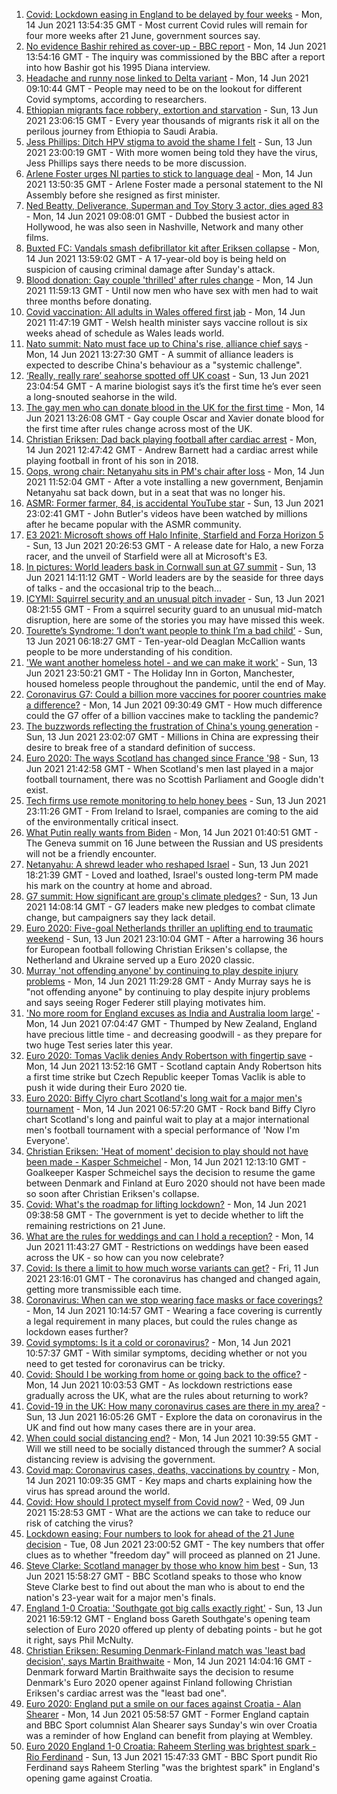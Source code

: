 1. [Covid: Lockdown easing in England to be delayed by four weeks](https://www.bbc.co.uk/news/uk-57464097) - Mon, 14 Jun 2021 13:54:35 GMT - Most current Covid rules will remain for four more weeks after 21 June, government sources say.
2. [No evidence Bashir rehired as cover-up - BBC report](https://www.bbc.co.uk/news/uk-57469980) - Mon, 14 Jun 2021 13:54:16 GMT - The inquiry was commissioned by the BBC after a report into how Bashir got his 1995 Diana interview.
3. [Headache and runny nose linked to Delta variant](https://www.bbc.co.uk/news/health-57467051) - Mon, 14 Jun 2021 09:10:44 GMT - People may need to be on the lookout for different Covid symptoms, according to researchers.
4. [Ethiopian migrants face robbery, extortion and starvation](https://www.bbc.co.uk/news/world-africa-57447744) - Sun, 13 Jun 2021 23:06:15 GMT - Every year thousands of migrants risk it all on the perilous journey from Ethiopia to Saudi Arabia.
5. [Jess Phillips: Ditch HPV stigma to avoid the shame I felt](https://www.bbc.co.uk/news/uk-57438881) - Sun, 13 Jun 2021 23:00:19 GMT - With more women being told they have the virus, Jess Phillips says there needs to be more discussion.
6. [Arlene Foster urges NI parties to stick to language deal](https://www.bbc.co.uk/news/uk-northern-ireland-57468751) - Mon, 14 Jun 2021 13:50:35 GMT - Arlene Foster made a personal statement to the NI Assembly before she resigned as first minister.
7. [Ned Beatty, Deliverance, Superman and Toy Story 3 actor, dies aged 83](https://www.bbc.co.uk/news/entertainment-arts-57467111) - Mon, 14 Jun 2021 09:08:01 GMT - Dubbed the busiest actor in Hollywood, he was also seen in Nashville, Network and many other films.
8. [Buxted FC: Vandals smash defibrillator kit after Eriksen collapse](https://www.bbc.co.uk/news/uk-england-sussex-57466276) - Mon, 14 Jun 2021 13:59:02 GMT - A 17-year-old boy is being held on suspicion of causing criminal damage after Sunday's attack.
9. [Blood donation: Gay couple 'thrilled' after rules change](https://www.bbc.co.uk/news/uk-wales-57445053) - Mon, 14 Jun 2021 11:59:13 GMT - Until now men who have sex with men had to wait three months before donating.
10. [Covid vaccination: All adults in Wales offered first jab](https://www.bbc.co.uk/news/uk-wales-politics-57465899) - Mon, 14 Jun 2021 11:47:19 GMT - Welsh health minister says vaccine rollout is six weeks ahead of schedule as Wales leads world.
11. [Nato summit: Nato must face up to China's rise, alliance chief says](https://www.bbc.co.uk/news/world-europe-57466210) - Mon, 14 Jun 2021 13:27:30 GMT - A summit of alliance leaders is expected to describe China's behaviour as a "systemic challenge".
12. [‘Really, really rare’ seahorse spotted off UK coast](https://www.bbc.co.uk/news/science-environment-57448237) - Sun, 13 Jun 2021 23:04:54 GMT - A marine biologist says it’s the first time he’s ever seen a long-snouted seahorse in the wild.
13. [The gay men who can donate blood in the UK for the first time](https://www.bbc.co.uk/news/uk-57469036) - Mon, 14 Jun 2021 13:26:08 GMT - Gay couple Oscar and Xavier donate blood for the first time after rules change across most of the UK.
14. [Christian Eriksen: Dad back playing football after cardiac arrest](https://www.bbc.co.uk/news/uk-wales-57466397) - Mon, 14 Jun 2021 12:47:42 GMT - Andrew Barnett had a cardiac arrest while playing football in front of his son in 2018.
15. [Oops, wrong chair: Netanyahu sits in PM's chair after loss](https://www.bbc.co.uk/news/world-57466408) - Mon, 14 Jun 2021 11:52:04 GMT - After a vote installing a new government, Benjamin Netanyahu sat back down, but in a seat that was no longer his.
16. [ASMR: Former farmer, 84, is accidental YouTube star](https://www.bbc.co.uk/news/uk-england-derbyshire-57402080) - Sun, 13 Jun 2021 23:02:41 GMT - John Butler's videos have been watched by millions after he became popular with the ASMR community.
17. [E3 2021: Microsoft shows off Halo Infinite, Starfield and Forza Horizon 5](https://www.bbc.co.uk/news/technology-57464057) - Sun, 13 Jun 2021 20:26:53 GMT - A release date for Halo, a new Forza racer, and the unveil of Starfield were all at Microsoft's E3.
18. [In pictures: World leaders bask in Cornwall sun at G7 summit](https://www.bbc.co.uk/news/uk-57438878) - Sun, 13 Jun 2021 14:11:12 GMT - World leaders are by the seaside for three days of talks - and the occasional trip to the beach...
19. [ICYMI: Squirrel security and an unusual pitch invader](https://www.bbc.co.uk/news/world-57432086) - Sun, 13 Jun 2021 08:21:55 GMT - From a squirrel security guard to an unusual mid-match disruption, here are some of the stories you may have missed this week.
20. [Tourette’s Syndrome: ‘I don’t want people to think I’m a bad child’](https://www.bbc.co.uk/news/uk-northern-ireland-57435056) - Sun, 13 Jun 2021 06:18:27 GMT - Ten-year-old Deaglan McCallion wants people to be more understanding of his condition.
21. ['We want another homeless hotel - and we can make it work'](https://www.bbc.co.uk/news/stories-57448625) - Sun, 13 Jun 2021 23:50:21 GMT - The Holiday Inn in Gorton, Manchester, housed homeless people throughout the pandemic, until the end of May.
22. [Coronavirus G7: Could a billion more vaccines for poorer countries make a difference?](https://www.bbc.co.uk/news/57427877) - Mon, 14 Jun 2021 09:30:49 GMT - How much difference could the G7 offer of a billion vaccines make to tackling the pandemic?
23. [The buzzwords reflecting the frustration of China's young generation](https://www.bbc.co.uk/news/world-asia-china-57328508) - Sun, 13 Jun 2021 23:02:07 GMT - Millions in China are expressing their desire to break free of a standard definition of success.
24. [Euro 2020: The ways Scotland has changed since France '98](https://www.bbc.co.uk/news/uk-scotland-57439470) - Sun, 13 Jun 2021 21:42:58 GMT - When Scotland's men last played in a major football tournament, there was no Scottish Parliament and Google didn't exist.
25. [Tech firms use remote monitoring to help honey bees](https://www.bbc.co.uk/news/business-57397182) - Sun, 13 Jun 2021 23:11:26 GMT - From Ireland to Israel, companies are coming to the aid of the environmentally critical insect.
26. [What Putin really wants from Biden](https://www.bbc.co.uk/news/world-europe-57427055) - Mon, 14 Jun 2021 01:40:51 GMT - The Geneva summit on 16 June between the Russian and US presidents will not be a friendly encounter.
27. [Netanyahu: A shrewd leader who reshaped Israel](https://www.bbc.co.uk/news/world-middle-east-57306615) - Sun, 13 Jun 2021 18:21:39 GMT - Loved and loathed, Israel's ousted long-term PM made his mark on the country at home and abroad.
28. [G7 summit: How significant are group's climate pledges?](https://www.bbc.co.uk/news/science-environment-57462040) - Sun, 13 Jun 2021 14:08:14 GMT - G7 leaders make new pledges to combat climate change, but campaigners say they lack detail.
29. [Euro 2020: Five-goal Netherlands thriller an uplifting end to traumatic weekend](https://www.bbc.co.uk/sport/football/57464514) - Sun, 13 Jun 2021 23:10:04 GMT - After a harrowing 36 hours for European football following Christian Eriksen's collapse, the Netherland and Ukraine served up a Euro 2020 classic.
30. [Murray 'not offending anyone' by continuing to play despite injury problems](https://www.bbc.co.uk/sport/tennis/57461474) - Mon, 14 Jun 2021 11:29:28 GMT - Andy Murray says he is "not offending anyone" by continuing to play despite injury problems and says seeing Roger Federer still playing motivates him.
31. ['No more room for England excuses as India and Australia loom large'](https://www.bbc.co.uk/sport/cricket/57462910) - Mon, 14 Jun 2021 07:04:47 GMT - Thumped by New Zealand, England have precious little time - and decreasing goodwill - as they prepare for two huge Test series later this year.
32. [Euro 2020: Tomas Vaclik denies Andy Robertson with fingertip save](https://www.bbc.co.uk/sport/av/football/57473555) - Mon, 14 Jun 2021 13:52:16 GMT - Scotland captain Andy Robertson hits a first time strike but Czech Republic keeper Tomas Vaclik is able to push it wide during their Euro 2020 tie.
33. [Euro 2020: Biffy Clyro chart Scotland's long wait for a major men's tournament](https://www.bbc.co.uk/sport/av/football/57456338) - Mon, 14 Jun 2021 06:57:20 GMT - Rock band Biffy Clyro chart Scotland's long and painful wait to play at a major international men's football tournament with a special performance of 'Now I'm Everyone'.
34. [Christian Eriksen: 'Heat of moment' decision to play should not have been made - Kasper Schmeichel](https://www.bbc.co.uk/sport/av/football/57472004) - Mon, 14 Jun 2021 12:13:10 GMT - Goalkeeper Kasper Schmeichel says the decision to resume the game between Denmark and Finland at Euro 2020 should not have been made so soon after Christian Eriksen's collapse.
35. [Covid: What's the roadmap for lifting lockdown?](https://www.bbc.co.uk/news/explainers-52530518) - Mon, 14 Jun 2021 09:38:58 GMT - The government is yet to decide whether to lift the remaining restrictions on 21 June.
36. [What are the rules for weddings and can I hold a reception?](https://www.bbc.co.uk/news/explainers-52811509) - Mon, 14 Jun 2021 11:43:27 GMT - Restrictions on weddings have been eased across the UK - so how can you now celebrate?
37. [Covid: Is there a limit to how much worse variants can get?](https://www.bbc.co.uk/news/health-57431420) - Fri, 11 Jun 2021 23:16:01 GMT - The coronavirus has changed and changed again, getting more transmissible each time.
38. [Coronavirus: When can we stop wearing face masks or face coverings?](https://www.bbc.co.uk/news/health-51205344) - Mon, 14 Jun 2021 10:14:57 GMT - Wearing a face covering is currently a legal requirement in many places, but could the rules change as lockdown eases further?
39. [Covid symptoms: Is it a cold or coronavirus?](https://www.bbc.co.uk/news/health-54145299) - Mon, 14 Jun 2021 10:57:37 GMT - With similar symptoms, deciding whether or not you need to get tested for coronavirus can be tricky.
40. [Covid: Should I be working from home or going back to the office?](https://www.bbc.co.uk/news/business-52567567) - Mon, 14 Jun 2021 10:03:53 GMT - As lockdown restrictions ease gradually across the UK, what are the rules about returning to work?
41. [Covid-19 in the UK: How many coronavirus cases are there in my area?](https://www.bbc.co.uk/news/uk-51768274) - Sun, 13 Jun 2021 16:05:26 GMT - Explore the data on coronavirus in the UK and find out how many cases there are in your area.
42. [When could social distancing end?](https://www.bbc.co.uk/news/uk-51506729) - Mon, 14 Jun 2021 10:39:55 GMT - Will we still need to be socially distanced through the summer? A social distancing review is advising the government.
43. [Covid map: Coronavirus cases, deaths, vaccinations by country](https://www.bbc.co.uk/news/world-51235105) - Mon, 14 Jun 2021 10:09:35 GMT - Key maps and charts explaining how the virus has spread around the world.
44. [Covid: How should I protect myself from Covid now?](https://www.bbc.co.uk/news/health-57087517) - Wed, 09 Jun 2021 15:28:53 GMT - What are the actions we can take to reduce our risk of catching the virus?
45. [Lockdown easing: Four numbers to look for ahead of the 21 June decision](https://www.bbc.co.uk/news/57403888) - Tue, 08 Jun 2021 23:00:52 GMT - The key numbers that offer clues as to whether "freedom day" will proceed as planned on 21 June.
46. [Steve Clarke: Scotland manager by those who know him best](https://www.bbc.co.uk/sport/football/54908387) - Sun, 13 Jun 2021 15:58:27 GMT - BBC Scotland speaks to those who know Steve Clarke best to find out about the man who is about to end the nation's 23-year wait for a major men's finals.
47. [England 1-0 Croatia: 'Southgate got big calls exactly right'](https://www.bbc.co.uk/sport/football/57462001) - Sun, 13 Jun 2021 16:59:12 GMT - England boss Gareth Southgate's opening team selection of Euro 2020 offered up plenty of debating points - but he got it right, says Phil McNulty.
48. [Christian Eriksen: Resuming Denmark-Finland match was 'least bad decision', says Martin Braithwaite](https://www.bbc.co.uk/sport/football/57468439) - Mon, 14 Jun 2021 14:04:16 GMT - Denmark forward Martin Braithwaite says the decision to resume Denmark's Euro 2020 opener against Finland following Christian Eriksen's cardiac arrest was the "least bad one".
49. [Euro 2020: England put a smile on our faces against Croatia - Alan Shearer](https://www.bbc.co.uk/sport/football/57436324) - Mon, 14 Jun 2021 05:58:57 GMT - Former England captain and BBC Sport columnist Alan Shearer says Sunday's win over Croatia was a reminder of how England can benefit from playing at Wembley.
50. [Euro 2020 England 1-0 Croatia: Raheem Sterling was brightest spark - Rio Ferdinand](https://www.bbc.co.uk/sport/av/football/57462922) - Sun, 13 Jun 2021 15:47:33 GMT - BBC Sport pundit Rio Ferdinand says Raheem Sterling "was the brightest spark" in England's opening game against Croatia.
